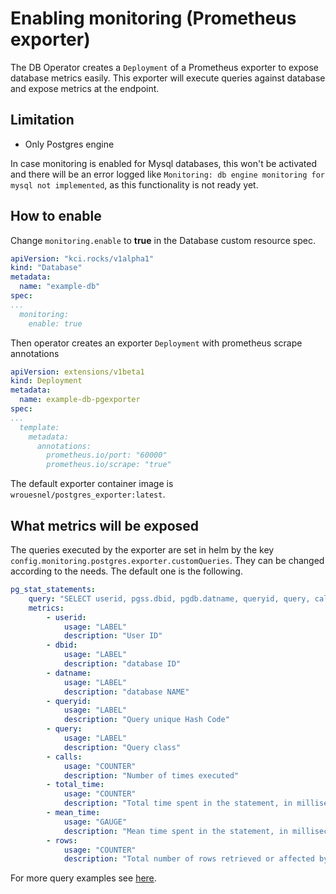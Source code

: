 # Enabling monitoring (Prometheus exporter)

The DB Operator creates a `Deployment` of a Prometheus exporter to expose database metrics easily. This exporter will execute queries against database and expose metrics at the endpoint.

## Limitation
* Only Postgres engine

In case monitoring is enabled for Mysql databases, this won't be activated and there will be an error logged like `Monitoring: db engine monitoring for mysql not implemented`, as this functionality is not ready yet.

## How to enable

Change `monitoring.enable` to **true** in the Database custom resource spec.

```YAML
apiVersion: "kci.rocks/v1alpha1"
kind: "Database"
metadata:
  name: "example-db"
spec:
...
  monitoring:
    enable: true
```

Then operator creates an exporter `Deployment` with prometheus scrape annotations
```YAML
apiVersion: extensions/v1beta1
kind: Deployment
metadata:
  name: example-db-pgexporter
spec:
...
  template:
    metadata:
      annotations:
        prometheus.io/port: "60000"
        prometheus.io/scrape: "true"
```
The default exporter container image is `wrouesnel/postgres_exporter:latest`.


## What metrics will be exposed

The queries executed by the exporter are set in helm by the key `config.monitoring.postgres.exporter.customQueries`. They can be changed according to the needs. The default one is the following.

```YAML
pg_stat_statements:
    query: "SELECT userid, pgss.dbid, pgdb.datname, queryid, query, calls, total_time, mean_time, rows FROM pg_stat_statements pgss LEFT JOIN (select oid as dbid, datname from pg_database) as pgdb on pgdb.dbid = pgss.dbid WHERE not queryid isnull ORDER BY mean_time desc limit 20"
    metrics:
        - userid:
            usage: "LABEL"
            description: "User ID"
        - dbid:
            usage: "LABEL"
            description: "database ID"
        - datname:
            usage: "LABEL"
            description: "database NAME"
        - queryid:
            usage: "LABEL"
            description: "Query unique Hash Code"
        - query:
            usage: "LABEL"
            description: "Query class"
        - calls:
            usage: "COUNTER"
            description: "Number of times executed"
        - total_time:
            usage: "COUNTER"
            description: "Total time spent in the statement, in milliseconds"
        - mean_time:
            usage: "GAUGE"
            description: "Mean time spent in the statement, in milliseconds"
        - rows:
            usage: "COUNTER"
            description: "Total number of rows retrieved or affected by the statement"
```



For more query examples see [here](https://github.com/wrouesnel/postgres_exporter/blob/master/queries.yaml).